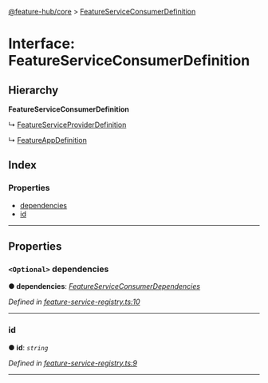 [@feature-hub/core](../README.md) > [FeatureServiceConsumerDefinition](../interfaces/featureserviceconsumerdefinition.md)

# Interface: FeatureServiceConsumerDefinition

## Hierarchy

**FeatureServiceConsumerDefinition**

↳  [FeatureServiceProviderDefinition](featureserviceproviderdefinition.md)

↳  [FeatureAppDefinition](featureappdefinition.md)

## Index

### Properties

* [dependencies](featureserviceconsumerdefinition.md#dependencies)
* [id](featureserviceconsumerdefinition.md#id)

---

## Properties

<a id="dependencies"></a>

### `<Optional>` dependencies

**● dependencies**: *[FeatureServiceConsumerDependencies](featureserviceconsumerdependencies.md)*

*Defined in [feature-service-registry.ts:10](https://github.com/sinnerschrader/feature-hub/blob/master/packages/core/src/feature-service-registry.ts#L10)*

___
<a id="id"></a>

###  id

**● id**: *`string`*

*Defined in [feature-service-registry.ts:9](https://github.com/sinnerschrader/feature-hub/blob/master/packages/core/src/feature-service-registry.ts#L9)*

___

